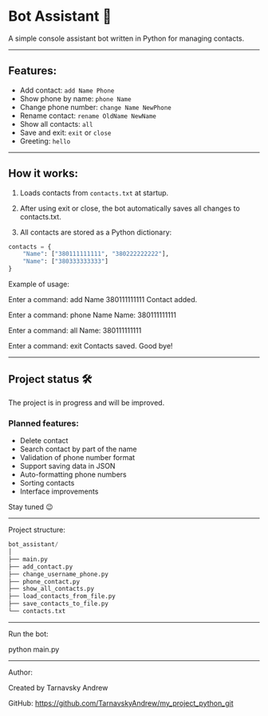 
# Bot Assistant 🤖

A simple console assistant bot written in Python for managing contacts.

---

## Features:

- Add contact: `add Name Phone`
- Show phone by name: `phone Name`
- Change phone number: `change Name NewPhone`
- Rename contact: `rename OldName NewName`
- Show all contacts: `all`
- Save and exit: `exit` or `close`
- Greeting: `hello`

---

## How it works:

1. Loads contacts from `contacts.txt` at startup.

2. After using exit or close, the bot automatically saves all changes to contacts.txt.

3. All contacts are stored as a Python dictionary:

```python
contacts = {
    "Name": ["380111111111", "380222222222"],
    "Name": ["380333333333"]
}

```

Example of usage:

Enter a command: add Name 380111111111
Contact added.

Enter a command: phone Name
Name: 380111111111

Enter a command: all
Name: 380111111111

Enter a command: exit
Contacts saved. Good bye!


---

## Project status 🛠️

The project is in progress and will be improved.

### Planned features:
- Delete contact
- Search contact by part of the name
- Validation of phone number format
- Support saving data in JSON
- Auto-formatting phone numbers
- Sorting contacts
- Interface improvements

Stay tuned 😉

---

Project structure:

```python
bot_assistant/
│
├── main.py
├── add_contact.py
├── change_username_phone.py
├── phone_contact.py
├── show_all_contacts.py
├── load_contacts_from_file.py
├── save_contacts_to_file.py
└── contacts.txt
```
---

Run the bot:

python main.py

---

Author:

Created by Tarnavsky Andrew

GitHub: https://github.com/TarnavskyAndrew/my_project_python_git